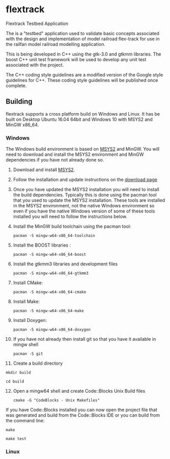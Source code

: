 # flextrack
Flextrack Testbed Application 

The is a "testbed" application used to validate basic concepts associated with the design and implementation 
of model railroad flex-track for use in the railfan model railroad modelling application. 

This is being developed in C++ using the gtk-3.0 and gtkmm libraries. The boost C++ unit test framework will be used
to develop any unit test associated with the project.

The C++ coding style guidelines are a modified version of the Google style guidelines for C++. These coding style 
guidelines will be published once complete.

## Building
flextrack supports a cross platform build on Windows and Linux. It has be built on Desktop Ubuntu 16.04 64bit and Windows 10 with MSYS2 and MinGW x86_64.

### Windows
The Windows build environment is based on [MSYS2](https://msys2.github.io/) and MinGW. You will need to download and install the MSYS2 environment and MinGW dependencies if you have not already done so. 

1. Download and install [MSYS2](https://msys2.github.io/).
2. Follow the installation and update instructions on the [download page](https://msys2.github.io/)
3. Once you have updated the MSYS2 installation you will need to install the build dependencies. Typically this is done using the pacman tool that you used to update the MSYS2 installation. These tools are installed in the MSYS2 environment, not the native Windows environment so even if you have the native Windows version of some of these tools installed you will need to follow the instructions below.
4. Install the MinGW build toolchain using the pacman tool:

   `pacman -S mingw-w64-x86_64-toolchain`

5. Install the BOOST libraries :

     `pacman -S mingw-w64-x86_64-boost`
     
6. Install the gtkmm3 libraries and development files

     `pacman -S mingw-w64-x86_64-gtkmm3`
     
7. Install CMake:

     `pacman -S mingw-w64-x86_64-cmake`
     
8. Install Make:

     `pacman -S mingw-w64-x86_64-make`

9. Install Doxygen:

     `pacman -S mingw-w64-x86_64-doxygen`

10. If you have not already then install git so that you have it available in mingw shell

     `pacman -S git`

11. Create a build directory 

   `mkdir build`
   
   `cd build`
   
12. Open a mingw64 shell and create Code::Blocks Unix Build files
   
    `cmake -G "CodeBlocks - Unix Makefiles"`

  If you have Code::Blocks installed you can now open the project file that was generated and build from the Code::Blocks IDE or you can build from the command line:
  
   `make`
   
   `make test`
  

### Linux


